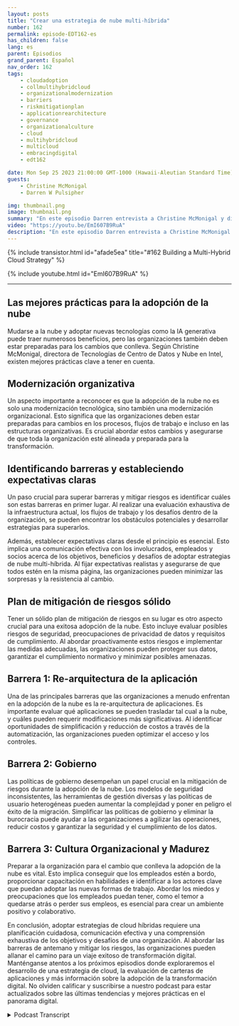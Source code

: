 ```yaml
---
layout: posts
title: "Crear una estrategia de nube multi-híbrida"
number: 162
permalink: episode-EDT162-es
has_children: false
lang: es
parent: Episodios
grand_parent: Español
nav_order: 162
tags:
    - cloudadoption
    - collmultihybridcloud
    - organizationalmodernization
    - barriers
    - riskmitigationplan
    - applicationrearchitecture
    - governance
    - organizationalculture
    - cloud
    - multihybridcloud
    - multicloud
    - embracingdigital
    - edt162

date: Mon Sep 25 2023 21:00:00 GMT-1000 (Hawaii-Aleutian Standard Time)
guests:
    - Christine McMonigal
    - Darren W Pulsipher

img: thumbnail.png
image: thumbnail.png
summary: "En este episodio Darren entrevista a Christine McMonigal y discute los desafíos que enfrentan las organizaciones al hacer la transición a la nube y adoptar arquitecturas de nube híbrida y multi-nube. Destacan la importancia de entender estos obstáculos y brindar orientación para superarlos. Este episodio profundizará en algunas barreras clave y estrategias para mitigar riesgos, asegurando una transformación exitosa a la nube."
video: "https://youtu.be/EmI607B9RuA"
description: "En este episodio Darren entrevista a Christine McMonigal y discute los desafíos que enfrentan las organizaciones al hacer la transición a la nube y adoptar arquitecturas de nube híbrida y multi-nube. Destacan la importancia de entender estos obstáculos y brindar orientación para superarlos. Este episodio profundizará en algunas barreras clave y estrategias para mitigar riesgos, asegurando una transformación exitosa a la nube."
---
```


<div>
{% include transistor.html id="afade5ea" title="#162 Building a Multi-Hybrid Cloud Strategy" %}

{% include youtube.html id="EmI607B9RuA" %}
</div>

---

## Las mejores prácticas para la adopción de la nube

Mudarse a la nube y adoptar nuevas tecnologías como la IA generativa puede traer numerosos beneficios, pero las organizaciones también deben estar preparadas para los cambios que conlleva. Según Christine McMonigal, directora de Tecnologías de Centro de Datos y Nube en Intel, existen mejores prácticas clave a tener en cuenta.

## Modernización organizativa

Un aspecto importante a reconocer es que la adopción de la nube no es solo una modernización tecnológica, sino también una modernización organizacional. Esto significa que las organizaciones deben estar preparadas para cambios en los procesos, flujos de trabajo e incluso en las estructuras organizativas. Es crucial abordar estos cambios y asegurarse de que toda la organización esté alineada y preparada para la transformación.

## Identificando barreras y estableciendo expectativas claras

Un paso crucial para superar barreras y mitigar riesgos es identificar cuáles son estas barreras en primer lugar. Al realizar una evaluación exhaustiva de la infraestructura actual, los flujos de trabajo y los desafíos dentro de la organización, se pueden encontrar los obstáculos potenciales y desarrollar estrategias para superarlos.

Además, establecer expectativas claras desde el principio es esencial. Esto implica una comunicación efectiva con los involucrados, empleados y socios acerca de los objetivos, beneficios y desafíos de adoptar estrategias de nube multi-híbrida. Al fijar expectativas realistas y asegurarse de que todos estén en la misma página, las organizaciones pueden minimizar las sorpresas y la resistencia al cambio.

## Plan de mitigación de riesgos sólido

Tener un sólido plan de mitigación de riesgos en su lugar es otro aspecto crucial para una exitosa adopción de la nube. Esto incluye evaluar posibles riesgos de seguridad, preocupaciones de privacidad de datos y requisitos de cumplimiento. Al abordar proactivamente estos riesgos e implementar las medidas adecuadas, las organizaciones pueden proteger sus datos, garantizar el cumplimiento normativo y minimizar posibles amenazas.

## Barrera 1: Re-arquitectura de la aplicación

Una de las principales barreras que las organizaciones a menudo enfrentan en la adopción de la nube es la re-arquitectura de aplicaciones. Es importante evaluar qué aplicaciones se pueden trasladar tal cual a la nube, y cuáles pueden requerir modificaciones más significativas. Al identificar oportunidades de simplificación y reducción de costos a través de la automatización, las organizaciones pueden optimizar el acceso y los controles.

## Barrera 2: Gobierno

Las políticas de gobierno desempeñan un papel crucial en la mitigación de riesgos durante la adopción de la nube. Los modelos de seguridad inconsistentes, las herramientas de gestión diversas y las políticas de usuario heterogéneas pueden aumentar la complejidad y poner en peligro el éxito de la migración. Simplificar las políticas de gobierno y eliminar la burocracia puede ayudar a las organizaciones a agilizar las operaciones, reducir costos y garantizar la seguridad y el cumplimiento de los datos.

## Barrera 3: Cultura Organizacional y Madurez

Preparar a la organización para el cambio que conlleva la adopción de la nube es vital. Esto implica conseguir que los empleados estén a bordo, proporcionar capacitación en habilidades e identificar a los actores clave que puedan adoptar las nuevas formas de trabajo. Abordar los miedos y preocupaciones que los empleados puedan tener, como el temor a quedarse atrás o perder sus empleos, es esencial para crear un ambiente positivo y colaborativo.

En conclusión, adoptar estrategias de cloud híbridas requiere una planificación cuidadosa, comunicación efectiva y una comprensión exhaustiva de los objetivos y desafíos de una organización. Al abordar las barreras de antemano y mitigar los riesgos, las organizaciones pueden allanar el camino para un viaje exitoso de transformación digital. Manténganse atentos a los próximos episodios donde exploraremos el desarrollo de una estrategia de cloud, la evaluación de carteras de aplicaciones y más información sobre la adopción de la transformación digital. No olviden calificar y suscribirse a nuestro podcast para estar actualizados sobre las últimas tendencias y mejores prácticas en el panorama digital.



<details>
<summary> Podcast Transcript </summary>

<p></p>

</details>
